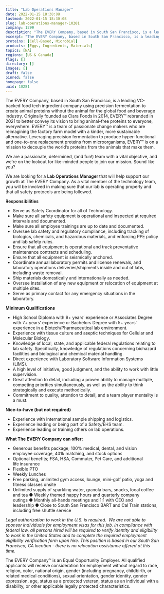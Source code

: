 ```yaml
---
title: "Lab Operations Manager"
date: 2022-01-15 18:30:08
lastmod: 2022-01-15 18:30:08
slug: lab-operations-manager-10281
company: 1299
description: "The EVERY Company, based in South San Francisco, is a leading VC-backed food tech ingredient company using precision fermentation to create animal proteins without the animal for the global food and beverage industry. Originally founded as Clara Foods in 2014, EVERY™ rebranded in 2021 to better convey its vision to bring animal-free proteins to everyone, everywhere. EVERY™ is a team of passionate change makers who are reimagining the factory farm model with a kinder, more sustainable alternative."
excerpt: "The EVERY Company, based in South San Francisco, is a leading VC-backed food tech ingredient company using precision fermentation to create animal proteins without the animal for the global food and beverage industry. Originally founded as Clara Foods in 2014, EVERY™ rebranded in 2021 to better convey its vision to bring animal-free proteins to everyone, everywhere. EVERY™ is a team of passionate change makers who are reimagining the factory farm model with a kinder, more sustainable alternative."
proteins: [Cell-Based, Microbial]
products: [Eggs, Ingredients, Materials]
topics: [NA]
regions: [US & Canada]
flags: []
directory: []
images: []
draft: false
pinned: false
homepage: false
uuid: 10281
---
```

<p>The EVERY Company, based in South San Francisco, is a leading VC-backed food tech ingredient company using precision fermentation to create animal proteins without the animal for the global food and beverage industry. Originally founded as Clara Foods in 2014, EVERY™ rebranded in 2021 to better convey its vision to bring animal-free proteins to everyone, everywhere. EVERY™ is a team of passionate change makers who are reimagining the factory farm model with a kinder, more sustainable alternative. Leveraging precision fermentation to produce hyper-functional and one-to-one replacement proteins from microorganisms, EVERY™ is on a mission to decouple the world’s proteins from the animals that make them.</p>
<p>We are a passionate, determined, (and fun!) team with a vital objective, and we're on the lookout for like-minded people to join our mission. Sound like you?</p>
<p>We are looking for a <strong>Lab Operations Manager </strong>that will help support our growth at The EVERY Company. As a vital member of the technology team, you will be involved in making sure that our lab is operating properly and that all safety protocols are being followed.</p>
<p><strong>Responsibilities</strong></p>
<ul>
<li>Serve as Safety Coordinator for all of Technology.</li>
<li>Make sure all safety equipment is operational and inspected at required intervals and documented.</li>
<li>Make sure all employee trainings are up to date and documented.</li>
<li>Oversee lab safety and regulatory compliance, including tracking of biologics, chemicals, and hazardous materials, and enforcing PPE policy and lab safety rules.</li>
<li>Ensure that all equipment is operational and track preventative maintenance contracts and scheduling.</li>
<li>Ensure that all equipment is seismically anchored.</li>
<li>Coordinate annual laboratory permits and license renewals, and laboratory operations deliveries/shipments inside and out of labs, including waste removal.</li>
<li>Ship materials domestically and internationally as needed.</li>
<li>Oversee installation of any new equipment or relocation of equipment at multiple sites.</li>
<li>Serve as primary contact for any emergency situations in the laboratory. </li>
</ul>
<p><strong>Minimum Qualifications</strong></p>
<ul>
<li>High School Diploma with 9+ years’ experience or Associates Degree with 7+ years’ experience or Bachelors Degree with 5+ years’ experience in a Biotech/Pharmaceutical lab environment.</li>
<li>Experience with tissue culture and aseptic techniques for Cellular and Molecular Biology.</li>
<li>Knowledge of local, state, and applicable federal regulations relating to lab safety. Specifically, knowledge of regulations concerning biohazard facilities and biological and chemical material handling.</li>
<li>Direct experience with Laboratory Software Information Systems (LIMS). </li>
<li>A high level of initiative, good judgment, and the ability to work with little supervision.</li>
<li>Great attention to detail, including a proven ability to manage multiple, competing priorities simultaneously, as well as the ability to think strategically and execute methodically.</li>
<li>Commitment to quality, attention to detail, and a team player mentality is a must.</li>
</ul>
<p><strong>Nice-to-have (but not required)</strong></p>
<ul>
<li>Experience with international sample shipping and logistics. </li>
<li>Experience leading or being part of a Safety/EHS team. </li>
<li>Experience leading or training others on lab operations.</li>
</ul>
<p><strong>What The EVERY Company can offer</strong><strong>:</strong><strong> </strong></p>
<ul>
<li>Generous benefits package; 100% medical, dental, and vision employee coverage, 401k matching, and stock options</li>
<li>Optional benefits; FSA, HSA, Commuter, Pet Care, and additional life insurance</li>
<li>Flexible PTO</li>
<li>Weekly Lunches</li>
<li>Free parking, unlimited gym access, lounge, mini-golf patio, yoga and fitness classes onsite</li>
<li>Unlimited supply of sparkling water, granola bars, snacks, local coffee and tea ● Weekly themed happy hours and quarterly company outings ● Monthly all-hands meetings and 1:1 with CEO and leadership ● Close to South San Francisco BART and Cal Train stations, including free shuttle service</li>
</ul>
<p><em>Legal authorization to work in the U.S. is required.  We are not able to sponsor individuals for employment visas for this job. </em><em>In compliance with federal law, all persons hired will be required to verify identity and eligibility to work in the United States and to complete the required employment eligibility verification form upon hire. </em><em>This position is based in our South San Francisco, CA location - there is no relocation assistance offered at this time. </em></p>
<p>The EVERY Company™ is an Equal Opportunity Employer. All qualified applicants will receive consideration for employment without regard to race, religion, color, national origin, gender (including pregnancy, childbirth, or related medical conditions), sexual orientation, gender identity, gender expression, age, status as a protected veteran, status as an individual with a disability, or other applicable legally protected characteristics.</p>
